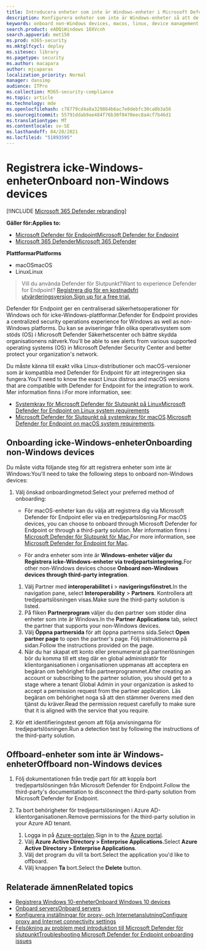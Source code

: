 ```yaml
---
title: Introducera enheter som inte är Windows-enheter i Microsoft Defender för slutpunktstjänsten
description: Konfigurera enheter som inte är Windows-enheter så att de kan skicka sensordata till Microsoft Defender för slutpunktstjänsten.
keywords: onboard non-Windows devices, macos, linux, device management, configure Windows ATP devices, configure Microsoft Defender for Endpoint devices
search.product: eADQiWindows 10XVcnh
search.appverid: met150
ms.prod: m365-security
ms.mktglfcycl: deploy
ms.sitesec: library
ms.pagetype: security
ms.author: macapara
author: mjcaparas
localization_priority: Normal
manager: dansimp
audience: ITPro
ms.collection: M365-security-compliance
ms.topic: article
ms.technology: mde
ms.openlocfilehash: c78779cd4a8a329864b6ac7e0debfc30ca0b3a56
ms.sourcegitcommit: 55791ddab9ae484f76b30f0470eec8a4cf7b46d1
ms.translationtype: MT
ms.contentlocale: sv-SE
ms.lasthandoff: 04/20/2021
ms.locfileid: "51893595"
---
```

# <a name="onboard-non-windows-devices"></a><span data-ttu-id="3584f-104">Registrera icke-Windows-enheter</span><span class="sxs-lookup"><span data-stu-id="3584f-104">Onboard non-Windows devices</span></span>

[!INCLUDE [Microsoft 365 Defender rebranding](../../includes/microsoft-defender.md)]


<span data-ttu-id="3584f-105">**Gäller för:**</span><span class="sxs-lookup"><span data-stu-id="3584f-105">**Applies to:**</span></span>
- [<span data-ttu-id="3584f-106">Microsoft Defender för Endpoint</span><span class="sxs-lookup"><span data-stu-id="3584f-106">Microsoft Defender for Endpoint</span></span>](https://go.microsoft.com/fwlink/p/?linkid=2154037)
- [<span data-ttu-id="3584f-107">Microsoft 365 Defender</span><span class="sxs-lookup"><span data-stu-id="3584f-107">Microsoft 365 Defender</span></span>](https://go.microsoft.com/fwlink/?linkid=2118804)

<span data-ttu-id="3584f-108">**Plattformar**</span><span class="sxs-lookup"><span data-stu-id="3584f-108">**Platforms**</span></span>
- <span data-ttu-id="3584f-109">macOS</span><span class="sxs-lookup"><span data-stu-id="3584f-109">macOS</span></span>
- <span data-ttu-id="3584f-110">Linux</span><span class="sxs-lookup"><span data-stu-id="3584f-110">Linux</span></span>

><span data-ttu-id="3584f-111">Vill du använda Defender för Slutpunkt?</span><span class="sxs-lookup"><span data-stu-id="3584f-111">Want to experience Defender for Endpoint?</span></span> [<span data-ttu-id="3584f-112">Registrera dig för en kostnadsfri utvärderingsversion.</span><span class="sxs-lookup"><span data-stu-id="3584f-112">Sign up for a free trial.</span></span>](https://www.microsoft.com/microsoft-365/windows/microsoft-defender-atp?ocid=docs-wdatp-nonwindows-abovefoldlink) 

<span data-ttu-id="3584f-113">Defender för Endpoint ger en centraliserad säkerhetsoperationer för Windows och för icke-Windows-plattformar.</span><span class="sxs-lookup"><span data-stu-id="3584f-113">Defender for Endpoint provides a centralized security operations experience for Windows as well as non-Windows platforms.</span></span> <span data-ttu-id="3584f-114">Du kan se aviseringar från olika operativsystem som stöds (OS) i Microsoft Defender Säkerhetscenter och bättre skydda organisationens nätverk.</span><span class="sxs-lookup"><span data-stu-id="3584f-114">You'll be able to see alerts from various supported operating systems (OS) in Microsoft Defender Security Center and better protect your organization's network.</span></span> 

<span data-ttu-id="3584f-115">Du måste känna till exakt vilka Linux-distributioner och macOS-versioner som är kompatibla med Defender för Endpoint för att integreringen ska fungera.</span><span class="sxs-lookup"><span data-stu-id="3584f-115">You'll need to know the exact Linux distros and macOS versions that are compatible with Defender for Endpoint for the integration to work.</span></span> <span data-ttu-id="3584f-116">Mer information finns i:</span><span class="sxs-lookup"><span data-stu-id="3584f-116">For more information, see:</span></span>
- [<span data-ttu-id="3584f-117">Systemkrav för Microsoft Defender för Slutpunkt på Linux</span><span class="sxs-lookup"><span data-stu-id="3584f-117">Microsoft Defender for Endpoint on Linux system requirements</span></span>](microsoft-defender-endpoint-linux.md#system-requirements)  
- <span data-ttu-id="3584f-118">[Microsoft Defender för Slutpunkt på systemkrav för macOS](microsoft-defender-endpoint-mac.md#system-requirements).</span><span class="sxs-lookup"><span data-stu-id="3584f-118">[Microsoft Defender for Endpoint on macOS system requirements](microsoft-defender-endpoint-mac.md#system-requirements).</span></span>

## <a name="onboarding-non-windows-devices"></a><span data-ttu-id="3584f-119">Onboarding icke-Windows-enheter</span><span class="sxs-lookup"><span data-stu-id="3584f-119">Onboarding non-Windows devices</span></span>
<span data-ttu-id="3584f-120">Du måste vidta följande steg för att registrera enheter som inte är Windows:</span><span class="sxs-lookup"><span data-stu-id="3584f-120">You'll need to take the following steps to onboard non-Windows devices:</span></span>
1. <span data-ttu-id="3584f-121">Välj önskad onboardingmetod:</span><span class="sxs-lookup"><span data-stu-id="3584f-121">Select your preferred method of onboarding:</span></span>

   - <span data-ttu-id="3584f-122">För macOS-enheter kan du välja att registrera dig via Microsoft Defender för Endpoint eller via en tredjepartslösning.</span><span class="sxs-lookup"><span data-stu-id="3584f-122">For macOS devices, you can choose to onboard through Microsoft Defender for Endpoint or through a third-party solution.</span></span> <span data-ttu-id="3584f-123">Mer information finns i [Microsoft Defender för Slutpunkt för Mac.](https://docs.microsoft.com/microsoft-365/security/defender-endpoint/microsoft-defender-endpoint-mac)</span><span class="sxs-lookup"><span data-stu-id="3584f-123">For more information, see [Microsoft Defender for Endpoint for Mac](https://docs.microsoft.com/microsoft-365/security/defender-endpoint/microsoft-defender-endpoint-mac).</span></span>

   - <span data-ttu-id="3584f-124">För andra enheter som inte är **Windows-enheter väljer du Registrera icke-Windows-enheter via tredjepartsintegrering.**</span><span class="sxs-lookup"><span data-stu-id="3584f-124">For other non-Windows devices choose **Onboard non-Windows devices through third-party integration**.</span></span>   
    1. <span data-ttu-id="3584f-125">Välj Partner med **interoperabilitet i**  >  **navigeringsfönstret.**</span><span class="sxs-lookup"><span data-stu-id="3584f-125">In the navigation pane, select **Interoperability** > **Partners**.</span></span> <span data-ttu-id="3584f-126">Kontrollera att tredjepartslösningen visas.</span><span class="sxs-lookup"><span data-stu-id="3584f-126">Make sure the third-party solution is listed.</span></span>
    2. <span data-ttu-id="3584f-127">På fliken **Partnerprogram** väljer du den partner som stöder dina enheter som inte är Windows.</span><span class="sxs-lookup"><span data-stu-id="3584f-127">In the **Partner Applications** tab, select the partner that supports your non-Windows devices.</span></span>
    3. <span data-ttu-id="3584f-128">Välj **Öppna partnersida** för att öppna partnerns sida.</span><span class="sxs-lookup"><span data-stu-id="3584f-128">Select **Open partner page** to open the partner's page.</span></span> <span data-ttu-id="3584f-129">Följ instruktionerna på sidan.</span><span class="sxs-lookup"><span data-stu-id="3584f-129">Follow the instructions provided on the page.</span></span>
    4. <span data-ttu-id="3584f-130">När du har skapat ett konto eller prenumererat på partnerlösningen bör du komma till ett steg där en global administratör för klientorganisationen i organisationen uppmanas att acceptera en begäran om behörighet från partnerprogrammet.</span><span class="sxs-lookup"><span data-stu-id="3584f-130">After creating an account or subscribing to the partner solution, you should get to a stage where a tenant Global Admin in your organization is asked to accept a permission request from the partner application.</span></span> <span data-ttu-id="3584f-131">Läs begäran om behörighet noga så att den stämmer överens med den tjänst du kräver.</span><span class="sxs-lookup"><span data-stu-id="3584f-131">Read the permission request carefully to make sure that it is aligned with the service that you require.</span></span> 

        
2. <span data-ttu-id="3584f-132">Kör ett identifieringstest genom att följa anvisningarna för tredjepartslösningen.</span><span class="sxs-lookup"><span data-stu-id="3584f-132">Run a detection test by following the instructions of the third-party solution.</span></span>

## <a name="offboard-non-windows-devices"></a><span data-ttu-id="3584f-133">Offboard-enheter som inte är Windows-enheter</span><span class="sxs-lookup"><span data-stu-id="3584f-133">Offboard non-Windows devices</span></span>

1. <span data-ttu-id="3584f-134">Följ dokumentationen från tredje part för att koppla bort tredjepartslösningen från Microsoft Defender för Endpoint.</span><span class="sxs-lookup"><span data-stu-id="3584f-134">Follow the third-party's documentation to disconnect the third-party solution from Microsoft Defender for Endpoint.</span></span>

2. <span data-ttu-id="3584f-135">Ta bort behörigheter för tredjepartslösningen i Azure AD-klientorganisationen.</span><span class="sxs-lookup"><span data-stu-id="3584f-135">Remove permissions for the third-party solution in your Azure AD tenant.</span></span>
   1. <span data-ttu-id="3584f-136">Logga in på [Azure-portalen](https://portal.azure.com).</span><span class="sxs-lookup"><span data-stu-id="3584f-136">Sign in to the [Azure portal](https://portal.azure.com).</span></span>
   2. <span data-ttu-id="3584f-137">Välj **Azure Active Directory > Enterprise Applications.**</span><span class="sxs-lookup"><span data-stu-id="3584f-137">Select **Azure Active Directory > Enterprise Applications**.</span></span>
   3. <span data-ttu-id="3584f-138">Välj det program du vill ta bort.</span><span class="sxs-lookup"><span data-stu-id="3584f-138">Select the application you'd like to offboard.</span></span>
   4. <span data-ttu-id="3584f-139">Välj knappen **Ta** bort.</span><span class="sxs-lookup"><span data-stu-id="3584f-139">Select the **Delete** button.</span></span>


## <a name="related-topics"></a><span data-ttu-id="3584f-140">Relaterade ämnen</span><span class="sxs-lookup"><span data-stu-id="3584f-140">Related topics</span></span>
- [<span data-ttu-id="3584f-141">Registrera Windows 10-enheter</span><span class="sxs-lookup"><span data-stu-id="3584f-141">Onboard Windows 10 devices</span></span>](configure-endpoints.md)
- [<span data-ttu-id="3584f-142">Onboard servers</span><span class="sxs-lookup"><span data-stu-id="3584f-142">Onboard servers</span></span>](configure-server-endpoints.md)
- [<span data-ttu-id="3584f-143">Konfigurera inställningar för proxy- och Internetanslutning</span><span class="sxs-lookup"><span data-stu-id="3584f-143">Configure proxy and Internet connectivity settings</span></span>](configure-proxy-internet.md)
- [<span data-ttu-id="3584f-144">Felsökning av problem med introduktion till Microsoft Defender för slutpunkt</span><span class="sxs-lookup"><span data-stu-id="3584f-144">Troubleshooting Microsoft Defender for Endpoint onboarding issues</span></span>](troubleshoot-onboarding.md)
